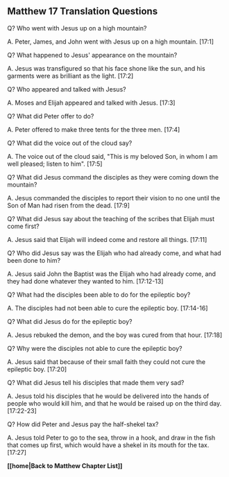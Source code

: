 ## Matthew 17 Translation Questions ##

Q? Who went with Jesus up on a high mountain?

A. Peter, James, and John went with Jesus up on a high mountain. [17:1]

Q? What happened to Jesus' appearance on the mountain?

A. Jesus was transfigured so that his face shone like the sun, and his garments were as brilliant as the light. [17:2]

Q? Who appeared and talked with Jesus?

A. Moses and Elijah appeared and talked with Jesus. [17:3]

Q? What did Peter offer to do?

A. Peter offered to make three tents for the three men. [17:4]

Q? What did the voice out of the cloud say?

A. The voice out of the cloud said, "This is my beloved Son, in whom I am well pleased; listen to him". [17:5]

Q? What did Jesus command the disciples as they were coming down the mountain?

A. Jesus commanded the disciples to report their vision to no one until the Son of Man had risen from the dead. [17:9]

Q? What did Jesus say about the teaching of the scribes that Elijah must come first?

A. Jesus said that Elijah will indeed come and restore all things. [17:11]

Q? Who did Jesus say was the Elijah who had already come, and what had been done to him?

A. Jesus said John the Baptist was the Elijah who had already come, and they had done whatever they wanted to him. [17:12-13]

Q? What had the disciples been able to do for the epileptic boy?

A. The disciples had not been able to cure the epileptic boy. [17:14-16]

Q? What did Jesus do for the epileptic boy?

A. Jesus rebuked the demon, and the boy was cured from that hour. [17:18]

Q? Why were the disciples not able to cure the epileptic boy?

A. Jesus said that because of their small faith they could not cure the epileptic boy. [17:20]

Q? What did Jesus tell his disciples that made them very sad?

A. Jesus told his disciples that he would be delivered into the hands of people who would kill him, and that he would be raised up on the third day. [17:22-23]

Q? How did Peter and Jesus pay the half-shekel tax?

A. Jesus told Peter to go to the sea, throw in a hook, and draw in the fish that comes up first, which would have a shekel in its mouth for the tax. [17:27]

__[[home|Back to Matthew Chapter List]]__

